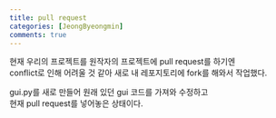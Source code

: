 ```yaml
---
title: pull request 
categories: [JeongByeongmin]
comments: true
---
```


현재 우리의 프로젝트를 원작자의 프로젝트에 pull request를 하기엔  
conflict로 인해 어려울 것 같아 새로 내 레포지토리에 fork를 해와서 작업했다.  

gui.py를 새로 만들어 원래 있던 gui 코드를 가져와 수정하고  
현재 pull request를 넣어놓은 상태이다.
